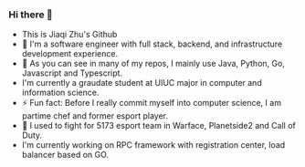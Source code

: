 ### Hi there 👋

- This is Jiaqi Zhu's Github
- 🔭 I'm a software engineer with full stack, backend, and infrastructure development experience.
- 💬 As you can see in many of my repos, I mainly use Java, Python, Go, Javascript and Typescript.
- I'm currently a graudate student at UIUC major in computer and information science.
- ⚡ Fun fact: Before I really commit myself into computer science, I am partime chef and former esport player.
- 👯 I used to fight for 5173 esport team in Warface, Planetside2 and Call of Duty.
- I'm currently working on RPC framework with registration center, load balancer based on GO.


<!--
**Dh0le/Dh0le** is a ✨ _special_ ✨ repository because its `README.md` (this file) appears on your GitHub profile.

Here are some ideas to get you started:

- 🔭 I’m currently working on ...
- 🌱 I’m currently learning ...
- 👯 I’m looking to collaborate on ...
- 🤔 I’m looking for help with ...
- 💬 Ask me about ...
- 📫 How to reach me: ...
- 😄 Pronouns: ...
- ⚡ Fun fact: ...
-->
